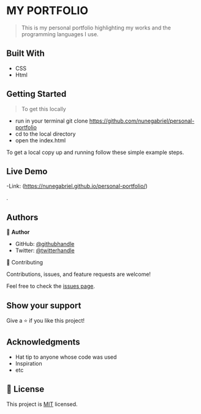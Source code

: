 # MY PORTFOLIO
> This is my personal portfolio highlighting my works and the programming languages I use.


## Built With

- CSS
- Html


 ## Getting Started

> To get this locally 
- run in your terminal git clone https://github.com/nunegabriel/personal-portfolio 
- cd to the local directory
- open the index.html

 To get a local copy up and running follow these simple example steps.



## Live Demo
-Link: (https://nunegabriel.github.io/personal-portfolio/)
 
 .

## Authors

👤 **Author**

- GitHub: [@githubhandle](https://github.com/nunegabriel)
- Twitter: [@twitterhandle](https://twitter.com/_cornrow)




🤝 Contributing

Contributions, issues, and feature requests are welcome!

Feel free to check the [issues page](../../issues/).

 ## Show your support

Give a ⭐️ if you like this project!

## Acknowledgments

- Hat tip to anyone whose code was used
- Inspiration
- etc
 
## 📝 License

This project is [MIT](./MIT.md) licensed.

